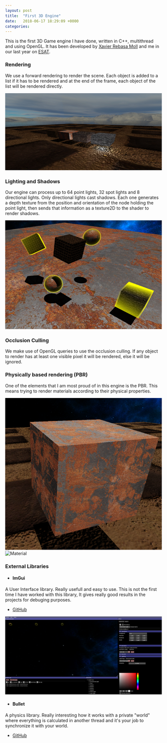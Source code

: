 ```yaml
---
layout: post
title:  "First 3D Engine"
date:   2018-06-17 18:29:09 +0000
categories: 
---
```


This is the first 3D Game engine I have done, written in C++, multithread and using OpenGL. It has been developed by [Xavier Rebasa Moll][XAVI-Link] and me in our last year on [ESAT][ESAT-Link].

### Rendering

We use a forward rendering to render the scene. Each object is added to a list if it has to be rendered and at the end of the frame, each object of the list will be rendered directly.

![Viewport][PE-ViewPort]

### Lighting and Shadows

Our engine can process up to 64 point lights, 32 spot lights and 8 directional lights. Only directional lights cast shadows. Each one generates a depth texture from the position and orientation of the node holding the point light, then sends that information as a texture2D to the shader to render shadows. 

![Shadows][PE-Shadows]

### Occlusion Culling

We make use of OpenGL queries to use the occlusion culling. If any object to render has at least one visible pixel it will be rendered, else it will be ignored. 

### Physically based rendering (PBR)

One of the elements that I am most proud of in this engine is the PBR. This means trying to render materials according to their physical properties.

![PBR][PE-PBR] 
![Material][PE-Material]

### External Libraries

* #### ImGui
A User Interface library. Really usefull and easy to use. This is not the first time I have worked with this library, It gives really good results in the projects for debuging purposes.

  * [GitHub][PE-ImGui-Github]

![ImGui][PE-ImGui] 

* #### Bullet
A physics library. Really interesting how it works with a private "world" where everything is calculated in another thread and it's your job to synchronize it with your world.

  * [GitHub][PE-Bullet-Github]


[ESAT-Link]: http://www.esat.es
[XAVI-Link]: https://www.linkedin.com/in/xavier-rebasa-moll-b5723715b/
[PE-ViewPort]: https://raw.githubusercontent.com/thelitelboy/thelitelboy.github.io/master/_assets/3DEngine-Viewport.png
[PE-Shadows]: https://raw.githubusercontent.com/thelitelboy/thelitelboy.github.io/master/_assets/3DEngine-Shadows.png

[PE-PBR]: /_assets/pbr.png
[PE-Material]: Material.png

[PE-ImGui]: https://raw.githubusercontent.com/thelitelboy/thelitelboy.github.io/master/_assets/ImGui.png
[PE-ImGui-Github]: http://www.github.com/ocornut/imgui
[Pe-Bullet-Github]: https://github.com/bulletphysics/bullet3